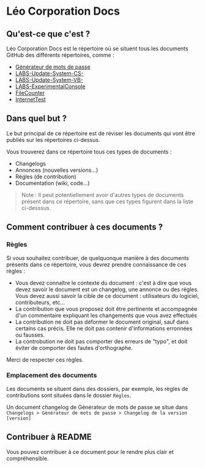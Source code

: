 # Léo Corporation Docs
## Qu'est-ce que c'est ?
Léo Corporation Docs est le répertoire où se situent tous les documents GitHub des différents répertoires, comme :
- [Générateur de mots de passe](https://github.com/Leo-Corporation/Generateur-de-mots-de-passe)
- [LABS-Update-System-CS-](https://github.com/Leo-Corporation/LABS-Update-System-CS-)
- [LABS-Update-System-VB-](https://github.com/Leo-Corporation/LABS-Update-System-VB-)
- [LABS-ExperimentalConsole](https://github.com/Leo-Corporation/LABS-ExperimentalConsole)
- [FileCounter](https://github.com/Leo-Corporation/FileCounter)
- [InternetTest](https://github.com/Leo-Corporation/InternetTest)
## Dans quel but ?
Le but principal de ce répertoire est de réviser les documents qui vont être publiés sur les répertoires ci-dessus. 

Vous trouverez dans ce répertoire tous ces types de documents :
- Changelogs
- Annonces (nouvelles versions...)
- Règles (de contribution)
- Documentation (wiki, code...)

> Note : Il peut potentiellement avoir d'autres types de documents présent dans ce répertoire, sans que ces types figurent dans la liste ci-desssus.

## Comment contribuer à ces documents ?
### Règles
Si vous souhaitez contribuer, de quelquonque manière à des documents présents dans ce répertoire, vous devrez prendre connaissance de ces règles :
- Vous devez connaître le contexte du document : c'est à dire que vous devez savoir le document est un changelog, une annonce ou des règles. Vous devez aussi savoir la cible de ce document : utilisateurs du logiciel, contributeurs, etc...
- La contribution que vous proposez doit être pertinente et accompagnée d'un commentaire expliquant les changements que vous avez effectués
- La contribution ne doit pas déformer le document original, sauf dans certains cas précis. Elle ne doit pas contenir d'informations erronnées ou fausses.
- La controbution ne doit pas comporter des erreurs de "typo", et doit éviter de comporter des fautes d'orthographe.

Merci de respecter ces règles.
### Emplacement des documents
Les documents se situent dans des dossiers, par exemple, les règles de contributions sont situées dans le dossier `Règles`.

Un document changelog de Générateur de mots de passe se situe dans `Changelogs > Générateur de mots de passe > Changelog de la version [version]`

## Contribuer à README
Vous pouvez contribuer à ce document pour le rendre plus clair et compréhensible.